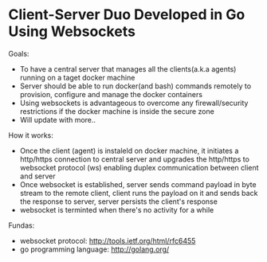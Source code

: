 Client-Server Duo Developed in Go Using Websockets
==================================================

Goals: 
- To have a central server that manages all the clients(a.k.a agents) running on a taget docker machine 
- Server should be able to run docker(and bash) commands remotely to provision, configure and manage the docker containers
- Using websockets is advantageous to overcome any firewall/security restrictions if the docker machine is inside the secure zone
- Will update with more..

How it works:
- Once the client (agent) is instaleld on docker machine, it initiates a http/https connection to central server and upgrades the http/https to websocket protocol (ws) enabling duplex communication between client and server
- Once websocket is established, server sends command payload in byte stream to the remote client, client runs the payload on it and sends back the response to server, server persists the client's response
- websocket is terminted when there's no activity for a while

Fundas:
- websocket protocol: http://tools.ietf.org/html/rfc6455
- go programming language: http://golang.org/